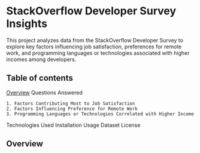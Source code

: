# StackOverflow Developer Survey Insights
This project analyzes data from the StackOverflow Developer Survey to explore key factors influencing job satisfaction, preferences for remote work, and programming languages or technologies associated with higher incomes among developers. 

## Table of contents
[Overview](#Overview)
Questions Answered

    1. Factors Contributing Most to Job Satisfaction
    2. Factors Influencing Preference for Remote Work
    3. Programming Languages or Technologies Correlated with Higher Income

Technologies Used
Installation
Usage
Dataset
License
## Overview
